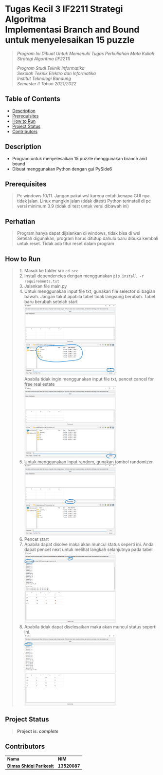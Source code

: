 # Tugas Kecil 3 IF2211 Strategi Algoritma <br/> Implementasi Branch and Bound untuk menyelesaikan 15 puzzle
> _Program Ini Dibuat Untuk Memenuhi Tugas Perkuliahan Mata Kuliah Strategi Algoritma (IF2211)_ <br/>
>
> _Program Studi Teknik Informatika <br/>
> Sekolah Teknik Elektro dan Informatika <br/>
> Institut Teknologi Bandung <br/>
> Semester II Tahun 2021/2022 <br/>_


## Table of Contents
* [Description](#description)
* [Prerequisites](#prerequisites)
* [How to Run](#how-to-run)
* [Project Status](#project-status)
* [Contributors](#contributors)

## Description
- Program untuk menyelesaikan 15 puzzle menggunakan branch and bound
- Dibuat menggunakan Python dengan gui PySide6

## Prerequisites
> Pc windows 10/11. Jangan pakai wsl karena entah kenapa GUI nya tidak jalan. Linux mungkin jalan (tidak ditest)
> Python terinstall di pc versi minimum 3.9 (tidak di test untuk versi dibawah ini)

## Perhatian
> Program hanya dapat dijalankan di windows, tidak bisa di wsl <br>
> Setelah digunakan, program harus ditutup dahulu baru dibuka kembali untuk reset. Tidak ada fitur reset dalam program

## How to Run
> 1. Masuk ke folder src `cd src`
> 2. Install dependencies dengan menggunakan `pip install -r requirements.txt`
> 3. Jalankan file main.py
> 4. Untuk menggunakan input file txt, gunakan file selector di bagian bawah. Jangan takut apabila tabel tidak langsung berubah. Tabel baru berubah setelah start
> <br> <img src="readmePict/openFIle.png" width=300> <br>
> Apabila tidak ingin menggunakan input file txt, pencet cancel for free real estate
> <br> <img src="readmePict/cancelled.png" width=300> <br>
> 5. Untuk menggunakan input random, gunakan tombol randomizer
> <br> <img src="readmePict/randomize.png" width=300> <br>
> 6. Pencet start
> 7. Apabila dapat disolve maka akan muncul status seperti ini. Anda dapat pencet next untuk melihat langkah selanjutnya pada tabel
> <br> <img src="readmePict/successNext.png" width=300> <br>
> 6. Apabila tidak dapat diselesaikan maka akan muncul status seperti ini.
> <br> <img src="readmePict/fail.png" width=300> <br>

## Project Status
> **Project is: _complete_**
## Contributors
<table>
    <tr>
      <td><b>Nama</b></td>
      <td><b>NIM</b></td>
    </tr>
    <tr>
      <td><a href="https://github.com/dParikesit"><b>Dimas Shidqi Parikesit</b></a></td>
      <td><b>13520087</b></td>
    </tr>
</table>
